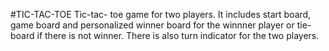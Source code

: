 #TIC-TAC-TOE
Tic-tac- toe game for two players. It includes start board, game board and personalized winner board for the winnner player or tie-board if there is not winner. There is also turn indicator for the two players.  